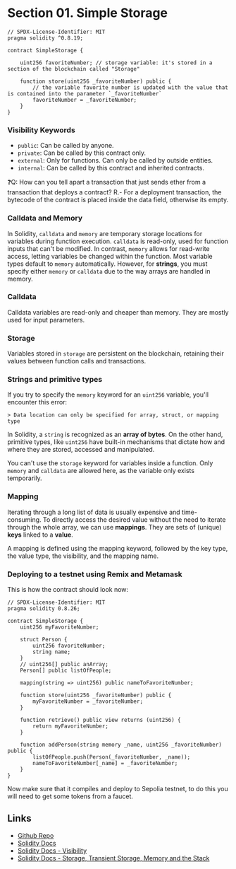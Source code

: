# Section 01. Simple Storage

```solidity
// SPDX-License-Identifier: MIT
pragma solidity ^0.8.19;

contract SimpleStorage {

    uint256 favoriteNumber; // storage variable: it's stored in a section of the blockchain called "Storage"

    function store(uint256 _favoriteNumber) public {
        // the variable favorite number is updated with the value that is contained into the parameter `_favoriteNumber`
        favoriteNumber = _favoriteNumber;
    }
}
```

### Visibility Keywords

- `public`: Can be called by anyone.
- `private`: Can be called by this contract only.
- `external`: Only for functions. Can only be called by outside entities.
- `internal`: Can be called by this contract and inherited contracts.

❓Q: How can you tell apart a transaction that just sends ether from a transaction that deploys a contract?
R.- For a deployment transaction, the bytecode of the contract is placed inside the data field, otherwise its empty.

### Calldata and Memory

In Solidity, `calldata` and `memory` are temporary storage locations for variables during function execution. `calldata` is read-only, used for function inputs that can't be modified. In contrast, `memory` allows for read-write access, letting variables be changed within the function. Most variable types default to `memory` automatically. However, for **strings**, you must specify either `memory` or `calldata` due to the way arrays are handled in memory.

### Calldata

Calldata variables are read-only and cheaper than memory. They are mostly used for input parameters.

### Storage

Variables stored in `storage` are persistent on the blockchain, retaining their values between function calls and transactions.

### Strings and primitive types

If you try to specify the `memory` keyword for an `uint256` variable, you'll encounter this error:

`> Data location can only be specified for array, struct, or mapping type`

In Solidity, a `string` is recognized as an **array of bytes**. On the other hand, primitive types, like `uint256` have built-in mechanisms that dictate how and where they are stored, accessed and manipulated.

You can't use the `storage` keyword for variables inside a function. Only `memory` and `calldata` are allowed here, as the variable only exists temporarily.

### Mapping

Iterating through a long list of data is usually expensive and time-consuming. To directly access the desired value without the need to iterate through the whole array, we can use **mappings**. They are sets of (unique) **keys** linked to a **value**.

A mapping is defined using the mapping keyword, followed by the key type, the value type, the visibility, and the mapping name.

### Deploying to a testnet using Remix and Metamask

This is how the contract should look now:

```solidity
// SPDX-License-Identifier: MIT
pragma solidity 0.8.26;

contract SimpleStorage {
    uint256 myFavoriteNumber;

    struct Person {
        uint256 favoriteNumber;
        string name;
    }
    // uint256[] public anArray;
    Person[] public listOfPeople;

    mapping(string => uint256) public nameToFavoriteNumber;

    function store(uint256 _favoriteNumber) public {
        myFavoriteNumber = _favoriteNumber;
    }

    function retrieve() public view returns (uint256) {
        return myFavoriteNumber;
    }

    function addPerson(string memory _name, uint256 _favoriteNumber) public {
        listOfPeople.push(Person(_favoriteNumber, _name));
        nameToFavoriteNumber[_name] = _favoriteNumber;
    }
}
```

Now make sure that it compiles and deploy to Sepolia testnet, to do this you will need to get some tokens from a faucet.

## Links

- [Github Repo](https://github.com/Cyfrin/foundry-full-course-cu)
- [Solidity Docs](https://docs.soliditylang.org/en/v0.8.28/)
- [Solidity Docs - Visibility](https://docs.soliditylang.org/en/latest/contracts.html#visibility-and-getters)
- [Solidity Docs - Storage, Transient Storage, Memory and the Stack](https://docs.soliditylang.org/en/latest/contracts.html#visibility-and-getters)
